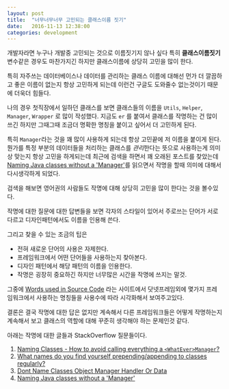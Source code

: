 ```yaml
---
layout: post
title:  "너무너무너무 고민되는 클래스이름 짓기"
date:   2016-11-13 12:38:00
categories: development
---
```


개발자라면 누구나 개발중 고민되는 것으로 이름짓기지 않나 싶다 특히 **클래스이름짓기**
변수같은 경우도 마찬가지긴 하지만 클래스이름에 상당히 고민을 많이 한다. 

특히 자주쓰는 데이터베이스나 데이터를 관리하는 클래스 이름에 대해선 먼가 더 깔끔하고 좋은 이름이 없는지 
항상 고민하게 되는데 이런건 구글도 도와줄수 없는것이기 때문에 더욱더 힘들다.

나의 경우 첫직장에서 일하던 클래스를 보면 클래스들의 이름을
`Utils`, `Helper`, `Manager`, `Wrapper` 로 많이 작성했다.
지금도 `er` 를 붙여서 클래스를 작명하는 건 많이 쓰긴 하지만 
그때그때 조금더 명확한 명칭을 붙이고 싶어서 더 고민하게 된다.

특히 `Manager`라는 것을 꽤 많이 사용하게 되는데 항상 고민끝에 저 이름을 붙이게 된다. 
뭔가를 특정 부분의 데이터들을 처리하는 클래스를 *관리*한다는 뜻으로 사용하는게 의미상 맞는지 항상
고민을 하게되는데 최근에 검색을 하면서 꽤 오래된 포스트를 찾았는데 [Naming Java classes without a 'Manager'](http://www.bright-green.com/blog/2003_02_25/naming_java_classes_without_a.html)를 읽으면서 작명을 할때 의미에 대해서 다시생각하게 되었다.

검색을 해보면 영어권의 사람들도 작명에 대해 상당히 고민을 많이 한다는 것을 볼수있다.

작명에 대한 질문에 대한 답변들을 보면 각자의 스타일이 있어서 주로쓰는 단어가 서로 다르고 
디자인패턴에서도 이름을 인용해 쓴다.

그리고 찾을 수 있는 조금의 팁은

  * 전혀 새로운 단어의 사용은 자제한다.
  * 프레임워크에서 어떤 단어들을 사용하는지 찾아본다.
  * 디자인 패턴에서 해당 패턴의 이름을 인용한다.
  * 작명은 굉장히 중요하긴 하지만 너무많은 시간을 작명에 쓰지는 말것.

그중에 [Words used in Source Code](http://source-code-wordle.de/) 라는 사이트에서
닷넷프레임외에 몇가지 프레임워크에서 사용하는 명칭들을 사용수에 따라 시각화해서 보여주고있다.

결론은 결국 작명에 대한 답은 없지만 계속해서 다른 프레임워크들은 어떻게 작명하는지 계속해서 보고
클래스의 역할에 대해 꾸준히 생각해야 하는 문제인것 같다.

아래는 작명에 대한 글들과 StackOverflow 질문들이다.

  1. [Naming Classes - How to avoid calling everything a `<WhatEver>Manager`?](http://stackoverflow.com/questions/1866794/naming-classes-how-to-avoid-calling-everything-a-whatevermanager)
  2. [What names do you find yourself prepending/appending to classes regularly?](http://stackoverflow.com/questions/1194403/what-names-do-you-find-yourself-prepending-appending-to-classes-regularly)
  3. [Dont Name Classes Object Manager Handler Or Data](http://wiki.c2.com/?DontNameClassesObjectManagerHandlerOrData)
  4. [Naming Java classes without a 'Manager'](http://www.bright-green.com/blog/2003_02_25/naming_java_classes_without_a.html)